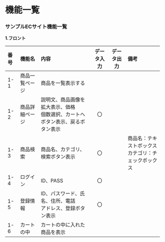 # 機能一覧
### サンプルECサイト機能一覧
**1.フロント**

|番号|機能名|内容|データ入力|データ出力|備考|
|:---|:---|:---|:---:|:---:|:--
|1-1|商品一覧ページ|商品を一覧表示する||||
|1-2|商品詳細ページ|説明文、商品画像を拡大表示、価格<br> 個数選択、カートへボタン表示、戻るボタン表示|〇|||
|1-3|商品検索|商品名、カテゴリ、検索ボタン表示|〇||商品名：テキストボックス<br>カテゴリ：チェックボックス|
|1-4|ログイン|ID、PASS|〇|||
|1-5|登録情報|ID、パスワード、氏名、住所、電話<br>アドレス、登録ボタン表示|〇||
|1-6|カートの中|カートの中に入れた商品を表示||||




